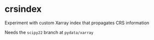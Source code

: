 # crsindex
Experiment with custom Xarray index that propagates CRS information

Needs the `scipy22` branch at `pydata/xarray`
